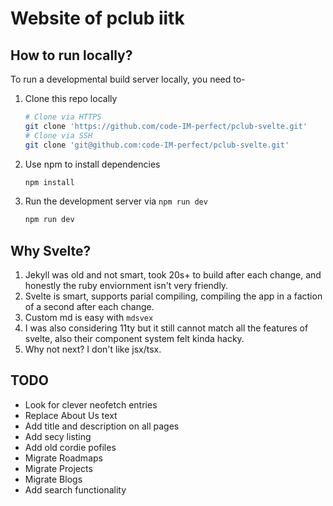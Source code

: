 # Website of pclub iitk

## How to run locally?
To run a developmental build server locally, you need to-
1) Clone this repo locally
    ```sh
    # Clone via HTTPS
    git clone 'https://github.com/code-IM-perfect/pclub-svelte.git'
    # Clone via SSH
    git clone 'git@github.com:code-IM-perfect/pclub-svelte.git'
    ```
2) Use npm to install dependencies
    ```sh
    npm install
    ```
3) Run the development server via `npm run dev`
    ```sh
    npm run dev
    ```

## Why Svelte?
1) Jekyll was old and not smart, took 20s+ to build after each change, and honestly the ruby enviornment isn't very friendly.
2) Svelte is smart, supports parial compiling, compiling the app in a faction of a second after each change.
3) Custom md is easy with `mdsvex`
4) I was also considering 11ty but it still cannot match all the features of svelte, also their component system felt kinda hacky.
5) Why not next? I don't like jsx/tsx.

## TODO
- Look for clever neofetch entries
- Replace About Us text
- Add title and description on all pages
- Add secy listing
- Add old cordie pofiles
- Migrate Roadmaps
- Migrate Projects
- Migrate Blogs
- Add search functionality
